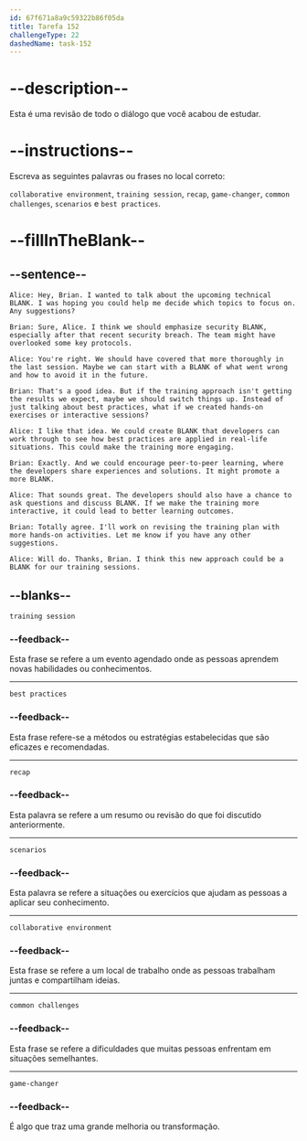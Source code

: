 ```yaml
---
id: 67f671a8a9c59322b86f05da
title: Tarefa 152
challengeType: 22
dashedName: task-152
---
```


<!-- REVIEW -->

# --description--

Esta é uma revisão de todo o diálogo que você acabou de estudar.

# --instructions--

Escreva as seguintes palavras ou frases no local correto:

`collaborative environment`, `training session`, `recap`, `game-changer`, `common challenges`, `scenarios` e `best practices`.

# --fillInTheBlank--

## --sentence--

`Alice: Hey, Brian. I wanted to talk about the upcoming technical BLANK. I was hoping you could help me decide which topics to focus on. Any suggestions?`

`Brian: Sure, Alice. I think we should emphasize security BLANK, especially after that recent security breach. The team might have overlooked some key protocols.`

`Alice: You're right. We should have covered that more thoroughly in the last session. Maybe we can start with a BLANK of what went wrong and how to avoid it in the future.`

`Brian: That's a good idea. But if the training approach isn't getting the results we expect, maybe we should switch things up. Instead of just talking about best practices, what if we created hands-on exercises or interactive sessions?`

`Alice: I like that idea. We could create BLANK that developers can work through to see how best practices are applied in real-life situations. This could make the training more engaging.`

`Brian: Exactly. And we could encourage peer-to-peer learning, where the developers share experiences and solutions. It might promote a more BLANK.`

`Alice: That sounds great. The developers should also have a chance to ask questions and discuss BLANK. If we make the training more interactive, it could lead to better learning outcomes.`

`Brian: Totally agree. I'll work on revising the training plan with more hands-on activities. Let me know if you have any other suggestions.`

`Alice: Will do. Thanks, Brian. I think this new approach could be a BLANK for our training sessions.`

## --blanks--

`training session`

### --feedback--

Esta frase se refere a um evento agendado onde as pessoas aprendem novas habilidades ou conhecimentos.

---

`best practices`

### --feedback--

Esta frase refere-se a métodos ou estratégias estabelecidas que são eficazes e recomendadas.

---

`recap`

### --feedback--

Esta palavra se refere a um resumo ou revisão do que foi discutido anteriormente.

---

`scenarios`

### --feedback--

Esta palavra se refere a situações ou exercícios que ajudam as pessoas a aplicar seu conhecimento.

---

`collaborative environment`

### --feedback--

Esta frase se refere a um local de trabalho onde as pessoas trabalham juntas e compartilham ideias.

---

`common challenges`

### --feedback--

Esta frase se refere a dificuldades que muitas pessoas enfrentam em situações semelhantes.

---

`game-changer`

### --feedback--

É algo que traz uma grande melhoria ou transformação.
